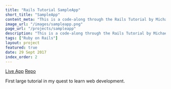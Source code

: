 ```yaml
---
title: "Rails Tutorial SampleApp"
short_title: "SampleApp"
content_meta: "This is a code-along through the Rails Tutorial by Michael Hartl"
image_url: "/images/sampleapp.png"
page_url: "/projects/sampleapp"
description: "This is a code-along through the Rails Tutorial by Michael Hartl" 
tags: ["Ruby on Rails"]
layout: project
featured: true
date: 29 Sept 2017
index_order: 2
---
```


[Live App](http://sampleapp.hoover.ml)
[Repo](https://github.com/machuu/railstutorial-sample_app)

First large tutorial in my quest to learn web development.
